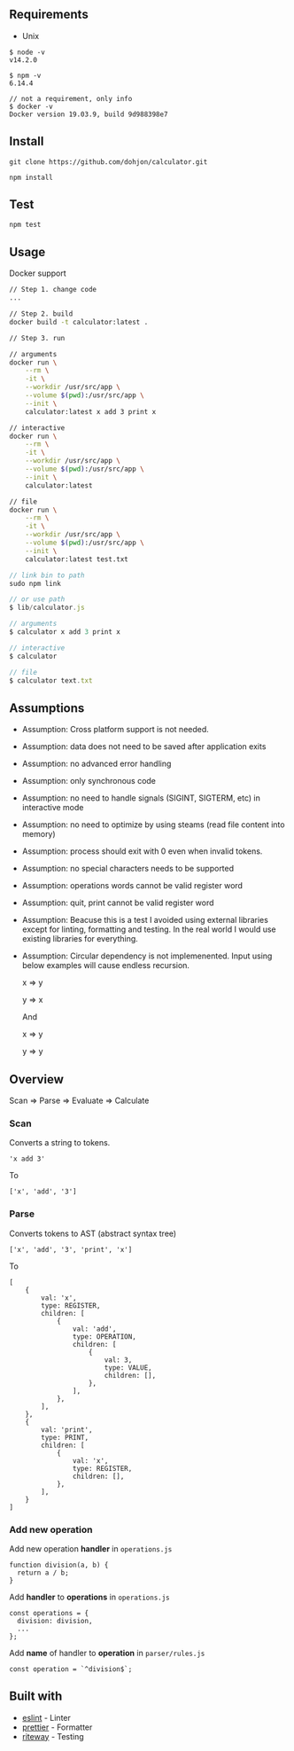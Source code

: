 
## Requirements

- Unix

```
$ node -v
v14.2.0

$ npm -v
6.14.4

// not a requirement, only info
$ docker -v
Docker version 19.03.9, build 9d988398e7
```

## Install

```
git clone https://github.com/dohjon/calculator.git
```
```
npm install
```

## Test
```
npm test
```

## Usage

Docker support
```bash
// Step 1. change code
...
```
```bash
// Step 2. build
docker build -t calculator:latest .
```

```bash
// Step 3. run

// arguments
docker run \
    --rm \
    -it \
    --workdir /usr/src/app \
    --volume $(pwd):/usr/src/app \
    --init \
    calculator:latest x add 3 print x

// interactive
docker run \
    --rm \
    -it \
    --workdir /usr/src/app \
    --volume $(pwd):/usr/src/app \
    --init \
    calculator:latest

// file
docker run \
    --rm \
    -it \
    --workdir /usr/src/app \
    --volume $(pwd):/usr/src/app \
    --init \
    calculator:latest test.txt
```

```js
// link bin to path 
sudo npm link

// or use path
$ lib/calculator.js

// arguments
$ calculator x add 3 print x

// interactive
$ calculator

// file
$ calculator text.txt

```

## Assumptions
- Assumption: Cross platform support is not needed.
- Assumption: data does not need to be saved after application exits
- Assumption: no advanced error handling
- Assumption: only synchronous code
- Assumption: no need to handle signals (SIGINT, SIGTERM, etc) in interactive mode
- Assumption: no need to optimize by using steams (read file content into memory)
- Assumption: process should exit with 0 even when invalid tokens.
- Assumption: no special characters needs to be supported
- Assumption: operations words cannot be valid register word
- Assumption: quit, print cannot be valid register word
- Assumption: Beacuse this is a test I avoided using external libraries except for linting, formatting and testing. In the real world I would use existing libraries for everything.
- Assumption: Circular dependency is not implemenented. Input using below examples will cause endless recursion.

    x => y

    y => x 

    And

    x => y 

    y => y 


## Overview

Scan => Parse => Evaluate => Calculate

### Scan

Converts a string to tokens.

```
'x add 3'
```

To

```
['x', 'add', '3']
```

### Parse

Converts tokens to AST (abstract syntax tree)

```
['x', 'add', '3', 'print', 'x']
```

To

```
[
    {
        val: 'x',
        type: REGISTER,
        children: [
            {
                val: 'add',
                type: OPERATION,
                children: [
                    {
                        val: 3,
                        type: VALUE,
                        children: [],
                    },
                ],
            },
        ],
    },
    {
        val: 'print',
        type: PRINT,
        children: [
            {
                val: 'x',
                type: REGISTER,
                children: [],
            },
        ],
    }
]
```

### Add new operation

Add new operation **handler** in `operations.js`
```
function division(a, b) {
  return a / b;
}
```

Add **handler** to **operations** in `operations.js`
```
const operations = {
  division: division,
  ...
};
```

Add **name** of handler to **operation** in `parser/rules.js`
```
const operation = `^division$`;
```


## Built with

- [eslint](https://github.com/eslint/eslint) - Linter
- [prettier](https://github.com/prettier/prettier) - Formatter
- [riteway](https://github.com/ericelliott/riteway) - Testing